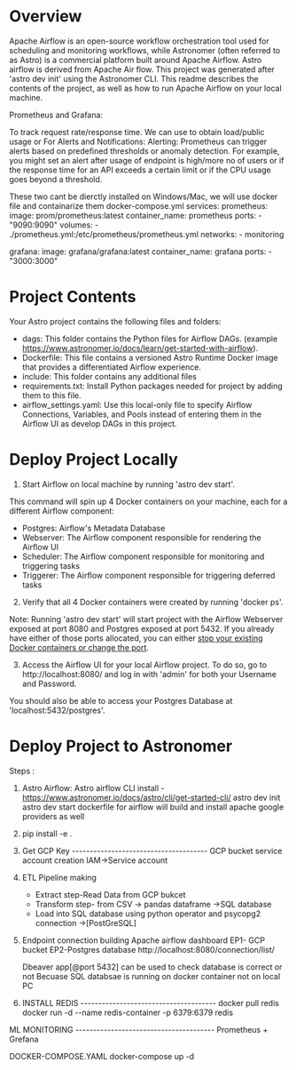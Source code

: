 Overview
========
Apache Airflow is an open-source workflow orchestration tool used for scheduling and monitoring workflows, while Astronomer (often referred to as Astro) is a commercial platform built around Apache Airflow.
Astro airflow is derived from Apache Air flow. This project was generated after 'astro dev init' using the Astronomer CLI. This readme describes the contents of the project, as well as how to run Apache Airflow on your local machine.


Prometheus and Grafana:

To track request rate/response time. We can use to obtain load/public usage or For Alerts and Notifications:
Alerting: Prometheus can trigger alerts based on predefined thresholds or anomaly detection. For example, you might set an alert after usage of endpoint is high/more no of users or if the response time for an API exceeds a certain limit or if the CPU usage goes beyond a threshold.

These two cant be dierctly installed on Windows/Mac, we will use docker file and containarize them
docker-compose.yml
services:
  prometheus:    
    image: prom/prometheus:latest
    container_name: prometheus
    ports:
      - "9090:9090"
    volumes:
      - ./prometheus.yml:/etc/prometheus/prometheus.yml
    networks:
      - monitoring

  grafana:
    image: grafana/grafana:latest
    container_name: grafana
    ports:
      - "3000:3000"
      
Project Contents
================

Your Astro project contains the following files and folders:

- dags: This folder contains the Python files for Airflow DAGs. (example https://www.astronomer.io/docs/learn/get-started-with-airflow).
- Dockerfile: This file contains a versioned Astro Runtime Docker image that provides a differentiated Airflow experience. 
- include: This folder contains any additional files 
- requirements.txt: Install Python packages needed for project by adding them to this file. 
- airflow_settings.yaml: Use this local-only file to specify Airflow Connections, Variables, and Pools instead of entering them in the Airflow UI as develop DAGs in this project.

Deploy Project Locally
===========================



1. Start Airflow on local machine by running 'astro dev start'.

This command will spin up 4 Docker containers on your machine, each for a different Airflow component:

- Postgres: Airflow's Metadata Database
- Webserver: The Airflow component responsible for rendering the Airflow UI
- Scheduler: The Airflow component responsible for monitoring and triggering tasks
- Triggerer: The Airflow component responsible for triggering deferred tasks

2. Verify that all 4 Docker containers were created by running 'docker ps'.

Note: Running 'astro dev start' will start  project with the Airflow Webserver exposed at port 8080 and Postgres exposed at port 5432. If you already have either of those ports allocated, you can either [stop your existing Docker containers or change the port](https://www.astronomer.io/docs/astro/cli/troubleshoot-locally#ports-are-not-available-for-my-local-airflow-webserver).

3. Access the Airflow UI for your local Airflow project. To do so, go to http://localhost:8080/ and log in with 'admin' for both your Username and Password.

You should also be able to access your Postgres Database at 'localhost:5432/postgres'.

Deploy Project to Astronomer
=================================

Steps :
1. Astro Airflow: 
Astro airflow CLI install - https://www.astronomer.io/docs/astro/cli/get-started-cli/
astro dev init
astro dev start
  dockerfile for airflow will build and install apache google providers as well

3. pip install -e .
4. Get GCP Key --------------------------------------
GCP bucket service account creation IAM->Service account

5. ETL Pipeline making
   - Extract step-Read Data from GCP bukcet 
   - Transform step- from CSV -> pandas dataframe ->SQL database
   - Load into SQL database using python operator and psycopg2 connection ->[PostGreSQL]

6. Endpoint connection building
   Apache airflow dashboard
   EP1- GCP bucket
   EP2-Postgres database
   http://localhost:8080/connection/list/
   
   Dbeaver app[@port 5432] can be used to check database is correct or not
   Becuase SQL databsae is running on docker container not on local PC
   
     
4. INSTALL REDIS --------------------------------------
docker pull redis
docker run -d --name redis-container -p 6379:6379 redis


ML MONITORING ---------------------------------------
Prometheus + Grefana

DOCKER-COMPOSE.YAML
docker-compose up -d

